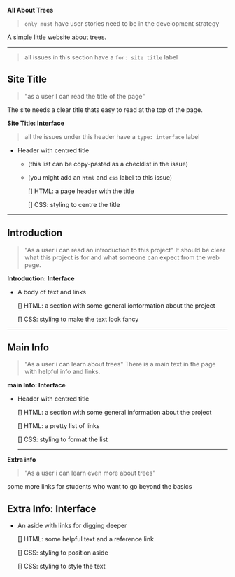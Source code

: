 **All About Trees**

> `only must` have user stories need to be in the development strategy

A simple little website about trees.

____

> all issues in this section have a `for: site title` label

**Site Title**
----
> "as a user I can read the title of the page"

The site needs a clear title thats easy to read at the top of the page.

**Site Title: Interface**
> all the issues under this header have a `type: interface` label
  * Header with centred title
      * (this list can be copy-pasted as a checklist in the issue)
      * (you might add an  `html` and `css` label to this issue)
          
          
        [] HTML: a page header with the title

        [] CSS: styling to centre the title
  
  -----

  **Introduction**
  ---
  > "As a user i can read an introduction to this project"
It should be clear what this project is for and what someone can expect from the web page. 

**Introduction:  Interface**

* A body of text and links

  [] HTML: a section with some general ionformation about the project

  [] CSS: styling to make the text look fancy
----

**Main Info**
----
> "As a user i can learn about trees"
There is a main text in the page with helpful info and links.

**main Info: Interface**

* Header with centred title

  [] HTML: a section with some general information about the project

  [] HTML: a pretty list of links

  [] CSS: styling to format the list
 
  -----

**Extra info**
> "As a user i can learn even more about trees"

some more links for students who want to go beyond the basics

**Extra Info: Interface**
---
* An aside with links for digging deeper

  [] HTML: some helpful text and a reference link

  [] CSS: styling to position aside

  [] CSS: styling to style the text

    
    
